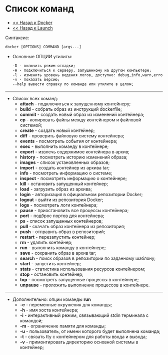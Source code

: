 # Список команд

* [<< Назад к Docker](../Docker.md)
* [<< Назад к Launch](Launch%20Docker.md)

Синтаксис:
```html
docker [OPTIONS] COMMAND [args...]
```

* Основные ОПЦИИ утилиты:
    ```html
    -D - включить режим отладки;
    -H - подключиться к серверу, запущенному на другом компьютере;
    -l - изменить уровень ведения логов, доступно: debug,info,warn,error,fatal;
    -v - показать версию;
    --help вывести справку по команде или утилите в целом;
    ```
<hr>

* Список всех команд:
  - **attach** - подключиться к запущенному контейнеру;
  - **build** - собрать образ из инструкций dockerfile;
  - **commit** - создать новый образ из изменений контейнера;
  - **cp** - копировать файлы между контейнером и файловой системой;
  - **create** - создать новый контейнер;
  - **diff** - проверить файловую систему контейнера;
  - **events** - посмотреть события от контейнера;
  - **exec** - выполнить команду в контейнере;
  - **export** - извлечь содержимое контейнера в архив;
  - **history** - посмотреть историю изменений образа;
  - **images** - список установленных образов;
  - **import** - создать контейнер из архива tar;
  - **info** - посмотреть информацию о системе;
  - **inspect** - посмотреть информацию о контейнере;
  - **kill** - остановить запущенный контейнер;
  - **load** - загрузить образ из архива;
  - **login** - авторизация в официальном репозитории Docker;
  - **logout** - выйти из репозитория Docker;
  - **logs** - посмотреть логи контейнера;
  - **pause** - приостановить все процессы контейнера;
  - **port** - подброс портов для контейнера;
  - **ps** - список запущенных контейнеров;
  - **pull** - скачать образ контейнера из репозитория;
  - **push** - отправить образ в репозиторий;
  - **restart** - перезапустить контейнер;
  - **rm** - удалить контейнер;
  - **run** - выполнить команду в контейнере;
  - **save** - сохранить образ в архив tar;
  - **search** - поиск образов в репозитории по заданному шаблону;
  - **start** - запустить контейнер;
  - **stats** - статистика использования ресурсов контейнером;
  - **stop** - остановить контейнер;
  - **top** - посмотреть запущенные процессы в контейнере;
  - **unpause** - проложить выполнение процессов в контейнере.

<hr>

* Дополнительно: опции команды **run**
  - **-e** - переменные окружения для команды;
  - **-h** - имя хоста контейнера;
  - **-i** - интерактивный режим, связывающий stdin терминала с командой;
  - **-m** - ограничение памяти для команды;
  - **-u** - пользователь, от имени которого будет выполнена команда;
  - **-t** - связать tty с контейнером для работы ввода и вывода;
  - **-v** - примонтировать директорию основной системы в контейнер;
